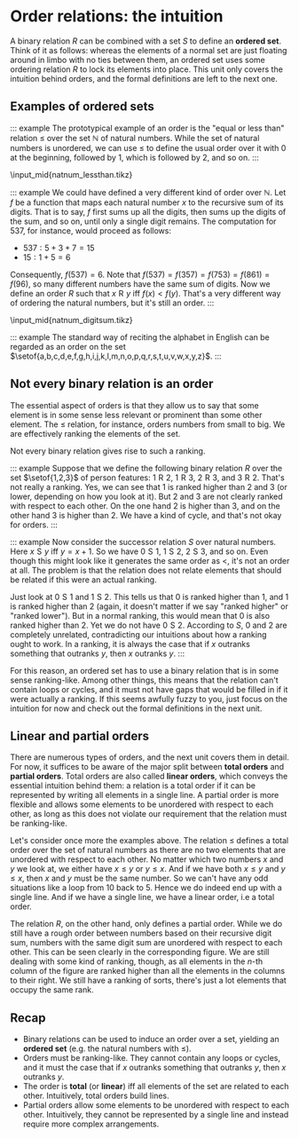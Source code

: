 # Order relations: the intuition

A binary relation $R$ can be combined with a set $S$ to define an **ordered set**.
Think of it as follows: whereas the elements of a normal set are just floating around in limbo with no ties between them, an ordered set uses some ordering relation $R$ to lock its elements into place.
This unit only covers the intuition behind orders, and the formal definitions are left to the next one.

## Examples of ordered sets

::: example
The prototypical example of an order is the "equal or less than" relation $\leq$ over the set $\mathbb{N}$ of natural numbers.
While the set of natural numbers is unordered, we can use $\leq$ to define the usual order over it with $0$ at the beginning, followed by $1$, which is followed by $2$, and so on.
:::

\input_mid{natnum_lessthan.tikz}

::: example
We could have defined a very different kind of order over $\mathbb{N}$.
Let $f$ be a function that maps each natural number $x$ to the recursive sum of its digits.
That is to say, $f$ first sums up all the digits, then sums up the digits of the sum, and so on, until only a single digit remains.
The computation for $537$, for instance, would proceed as follows:


- $537: 5 + 3 + 7 = 15$
- $15: 1 + 5 = 6$


Consequently, $f(537) = 6$.
Note that $f(537) = f(357) = f(753) = f(861) = f(96)$, so many different numbers have the same sum of digits.
Now we define an order $R$ such that $x \mathrel{R} y$ iff $f(x) < f(y)$.
That's a very different way of ordering the natural numbers, but it's still an order.
:::

\input_mid{natnum_digitsum.tikz}

::: example
The standard way of reciting the alphabet in English can be regarded as an order on the set $\setof{a,b,c,d,e,f,g,h,i,j,k,l,m,n,o,p,q,r,s,t,u,v,w,x,y,z}$.
:::


## Not every binary relation is an order

The essential aspect of orders is that they allow us to say that some element is in some sense less relevant or prominent than some other element.
The $\leq$ relation, for instance, orders numbers from small to big.
We are effectively ranking the elements of the set.

Not every binary relation gives rise to such a ranking.

::: example
Suppose that we define the following binary relation $R$ over the set $\setof{1,2,3}$ of person features: $1 \mathrel{R} 2$, $1 \mathrel{R} 3$, $2 \mathrel{R} 3$, and $3 \mathrel{R} 2$.
That's not really a ranking.
Yes, we can see that $1$ is ranked higher than $2$ and $3$ (or lower, depending on how you look at it).
But $2$ and $3$ are not clearly ranked with respect to each other.
On the one hand $2$ is higher than $3$, and on the other hand $3$ is higher than $2$.
We have a kind of cycle, and that's not okay for orders.
:::

::: example
Now consider the successor relation $S$ over natural numbers. 
Here $x \mathrel{S} y$ iff $y = x + 1$.
So we have $0 \mathrel{S} 1$, $1 \mathrel{S} 2$, $2 \mathrel{S} 3$, and so on.
Even though this might look like it generates the same order as $<$, it's not an order at all.
The problem is that the relation does not relate elements that should be related if this were an actual ranking.

Just look at $0 \mathrel{S} 1$ and $1 \mathrel{S} 2$.
This tells us that $0$ is ranked higher than $1$, and $1$ is ranked higher than $2$ (again, it doesn't matter if we say "ranked higher" or "ranked lower").
But in a normal ranking, this would mean that $0$ is also ranked higher than $2$.
Yet we do not have $0 \mathrel{S} 2$.
According to $S$, $0$ and $2$ are completely unrelated, contradicting our intuitions about how a ranking ought to work.
In a ranking, it is always the case that if $x$ outranks something that outranks $y$, then $x$ outranks $y$.
:::

For this reason, an ordered set has to use a binary relation that is in some sense ranking-like.
Among other things, this means that the relation can't contain loops or cycles, and it must not have gaps that would be filled in if it were actually a ranking.
If this seems awfully fuzzy to you, just focus on the intuition for now and check out the formal definitions in the next unit.

## Linear and partial orders

There are numerous types of orders, and the next unit covers them in detail.
For now, it suffices to be aware of the major split between **total orders** and **partial orders**.
Total orders are also called **linear orders**, which conveys the essential intuition behind them: a relation is a total order if it can be represented by writing all elements in a single line.
A partial order is more flexible and allows some elements to be unordered with respect to each other, as long as this does not violate our requirement that the relation must be ranking-like.

Let's consider once more the examples above.
The relation $\leq$ defines a total order over the set of natural numbers as there are no two elements that are unordered with respect to each other.
No matter which two numbers $x$ and $y$ we look at, we either have $x \leq y$ or $y \leq x$.
And if we have both $x \leq y$ and $y \leq x$, then $x$ and $y$ must be the same number.
So we can't have any odd situations like a loop from 10 back to 5.
Hence we do indeed end up with a single line.
And if we have a single line, we have a linear order, i.e a total order.

The relation $R$, on the other hand, only defines a partial order.
While we do still have a rough order between numbers based on their recursive digit sum, numbers with the same digit sum are unordered with respect to each other.
This can be seen clearly in the corresponding figure.
We are still dealing with some kind of ranking, though, as all elements in the $n$-th column of the figure are ranked higher than all the elements in the columns to their right.
We still have a ranking of sorts, there's just a lot elements that occupy the same rank.


## Recap

- Binary relations can be used to induce an order over a set, yielding an **ordered set** (e.g. the natural numbers with $\leq$).
- Orders must be ranking-like.
  They cannot contain any loops or cycles, and it must the case that if $x$ outranks something that outranks $y$, then $x$ outranks $y$.
- The order is **total** (or **linear**) iff all elements of the set are related to each other.
  Intuitively, total orders build lines.
- Partial orders allow some elements to be unordered with respect to each other.
  Intuitively, they cannot be represented by a single line and instead require more complex arrangements.
